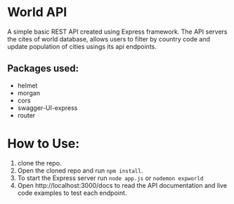 # World API

A simple basic REST API created using Express framework. The API servers the cites of world database, allows users to filter by country code and update population of cities usings its api endpoints.

## Packages used:

<ul>
    <li>helmet</li>
    <li>morgan</li>
    <li>cors</li>
    <li>swagger-UI-express</li>
    <li>router</li>
</ul>

# How to Use:

1. clone the repo.
2. Open the cloned repo and run <code>npm install</code>.
3. To start the Express server run <code>node app.js</code> or <code>nodemon expworld</code>
4. Open http://localhost:3000/docs to read the API documentation and live code examples to test each endpoint.
